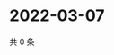 # 2022-03-07

共 0 条

<!-- BEGIN WEIBO -->
<!-- 最后更新时间 Mon Mar 07 2022 21:15:56 GMT+0800 (China Standard Time) -->

<!-- END WEIBO -->
